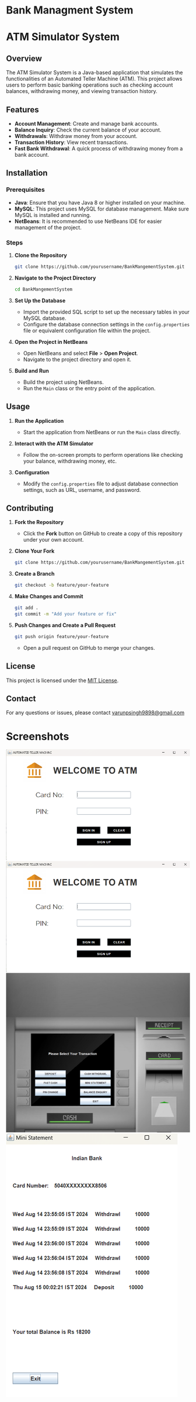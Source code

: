 # Bank Managment System

# ATM Simulator System

## Overview

The ATM Simulator System is a Java-based application that simulates the functionalities of an Automated Teller Machine (ATM). This project allows users to perform basic banking operations such as checking account balances, withdrawing money, and viewing transaction history.

## Features

- **Account Management**: Create and manage bank accounts.
- **Balance Inquiry**: Check the current balance of your account.
- **Withdrawals**: Withdraw money from your account.
- **Transaction History**: View recent transactions.
- **Fast Bank Withdrawal**: A quick process of withdrawing money from a bank account.

## Installation

### Prerequisites

- **Java**: Ensure that you have Java 8 or higher installed on your machine.
- **MySQL**: This project uses MySQL for database management. Make sure MySQL is installed and running.
- **NetBeans**: It is recommended to use NetBeans IDE for easier management of the project.

### Steps

1. **Clone the Repository**

   ```bash
   git clone https://github.com/yourusername/BankMangementSystem.git
   ```

2. **Navigate to the Project Directory**

   ```bash
   cd BankMangementSystem
   ```

3. **Set Up the Database**

   - Import the provided SQL script to set up the necessary tables in your MySQL database.
   - Configure the database connection settings in the `config.properties` file or equivalent configuration file within the project.

4. **Open the Project in NetBeans**

   - Open NetBeans and select **File** > **Open Project**.
   - Navigate to the project directory and open it.

5. **Build and Run**

   - Build the project using NetBeans.
   - Run the `Main` class or the entry point of the application.

## Usage

1. **Run the Application**

   - Start the application from NetBeans or run the `Main` class directly.

2. **Interact with the ATM Simulator**

   - Follow the on-screen prompts to perform operations like checking your balance, withdrawing money, etc.

3. **Configuration**

   - Modify the `config.properties` file to adjust database connection settings, such as URL, username, and password.


## Contributing

1. **Fork the Repository**

   - Click the **Fork** button on GitHub to create a copy of this repository under your own account.

2. **Clone Your Fork**

   ```bash
   git clone https://github.com/yourusername/BankMangementSystem.git
   ```

3. **Create a Branch**

   ```bash
   git checkout -b feature/your-feature
   ```

4. **Make Changes and Commit**

   ```bash
   git add .
   git commit -m "Add your feature or fix"
   ```

5. **Push Changes and Create a Pull Request**

   ```bash
   git push origin feature/your-feature
   ```

   - Open a pull request on GitHub to merge your changes.

## License

This project is licensed under the [MIT License](LICENSE).

## Contact

For any questions or issues, please contact varunpsingh9898@gmail.com

# Screenshots
<img src="https://raw.githubusercontent.com/varun19981998/BankMangementSystem/master/Screenshot/Screenshot%202024-08-15%20001317.png">


<img src="https://github.com/varun19981998/BankMangementSystem/blob/master/Screenshot/Screenshot%202024-08-15%20001317.png">



<img src="https://raw.githubusercontent.com/varun19981998/BankMangementSystem/master/Screenshot/Screenshot%202024-08-15%20001514.png">
<img src="https://raw.githubusercontent.com/varun19981998/BankMangementSystem/master/Screenshot/Screenshot%202024-08-15%20001532.png">


